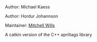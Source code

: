 <div id='apriltags-autogenerated' markdown='1'>


<!-- do not edit this file, autogenerated -->

Author: Michael Kaess

Author: Hordur Johannson

Maintainer: [Mitchell Wills](mailto:mwills@wpi.edu)

A catkin version of the C++ apriltags library



</div>

